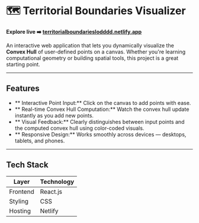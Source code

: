 # 🗺️ Territorial Boundaries Visualizer

**Explore live ➡️ [territorialboundarieslodddd.netlify.app](https://territorialboundarieslodddd.netlify.app)**

An interactive web application that lets you dynamically visualize the **Convex Hull** of user-defined points on a canvas. Whether you're learning computational geometry or building spatial tools, this project is a great starting point.

---

##  Features

- ** Interactive Point Input:** Click on the canvas to add points with ease.
- ** Real-time Convex Hull Computation:** Watch the convex hull update instantly as you add new points.
- ** Visual Feedback:** Clearly distinguishes between input points and the computed convex hull using color-coded visuals.
- ** Responsive Design:** Works smoothly across devices — desktops, tablets, and phones.

---

##  Tech Stack

| Layer     | Technology     |
|-----------|----------------|
| Frontend  | React.js       |
| Styling   | CSS            |
| Hosting   | Netlify        |
